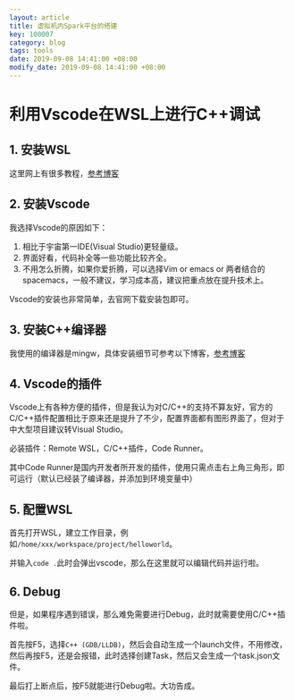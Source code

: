 ```yaml
---
layout: article
title: 虚拟机内Spark平台的搭建
key: 100007
category: blog
tags: tools
date: 2019-09-08 14:41:00 +08:00
modify_date: 2019-09-08 14:41:00 +08:00
---
```


# 利用Vscode在WSL上进行C++调试

## 1. 安装WSL
这里网上有很多教程，[参考博客](https://www.cnblogs.com/skyshalo/p/7724072.html)

## 2. 安装Vscode

我选择Vscode的原因如下：

1. 相比于宇宙第一IDE(Visual Studio)更轻量级。
2. 界面好看，代码补全等一些功能比较齐全。
3. 不用怎么折腾，如果你爱折腾，可以选择Vim or emacs or 两者结合的spacemacs，一般不建议，学习成本高，建议把重点放在提升技术上。

Vscode的安装也非常简单，去官网下载安装包即可。

## 3. 安装C++编译器

我使用的编译器是mingw，具体安装细节可参考以下博客，[参考博客](https://www.cnblogs.com/TAMING/p/9945389.html)

## 4. Vscode的插件

Vscode上有各种方便的插件，但是我认为对C/C++的支持不算友好，官方的C/C++插件配置相比于原来还是提升了不少，配置界面都有图形界面了，但对于中大型项目建议转Visual Studio。

必装插件：Remote WSL，C/C++插件，Code Runner。

其中Code Runner是国内开发者所开发的插件，使用只需点击右上角三角形，即可运行（默认已经装了编译器，并添加到环境变量中）

## 5. 配置WSL

首先打开WSL，建立工作目录，例如```/home/xxx/workspace/project/helloworld```。

并输入```code .```此时会弹出vscode，那么在这里就可以编辑代码并运行啦。

## 6. Debug

但是，如果程序遇到错误，那么难免需要进行Debug，此时就需要使用C/C++插件啦。

首先按F5，选择```C++ (GDB/LLDB)```，然后会自动生成一个launch文件，不用修改，然后再按F5，还是会报错，此时选择创建Task，然后又会生成一个task.json文件。

最后打上断点后，按F5就能进行Debug啦。大功告成。